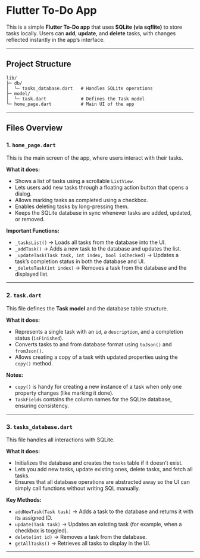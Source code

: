 # Flutter To-Do App

This is a simple **Flutter To-Do app** that uses **SQLite (via sqflite)** to store tasks locally. Users can **add**, **update**, and **delete** tasks, with changes reflected instantly in the app’s interface.

---

## Project Structure

```
lib/
├─ db/
│  └─ tasks_database.dart   # Handles SQLite operations
├─ model/
│  └─ task.dart             # Defines the Task model
└─ home_page.dart           # Main UI of the app
```

---

## Files Overview

### 1. `home_page.dart`

This is the main screen of the app, where users interact with their tasks.

**What it does:**

* Shows a list of tasks using a scrollable `ListView`.
* Lets users add new tasks through a floating action button that opens a dialog.
* Allows marking tasks as completed using a checkbox.
* Enables deleting tasks by long-pressing them.
* Keeps the SQLite database in sync whenever tasks are added, updated, or removed.

**Important Functions:**

* `_tasksList()` → Loads all tasks from the database into the UI.
* `_addTask()` → Adds a new task to the database and updates the list.
* `_updateTask(Task task, int index, bool isChecked)` → Updates a task’s completion status in both the database and UI.
* `_deleteTask(int index)` → Removes a task from the database and the displayed list.

---

### 2. `task.dart`

This file defines the **Task model** and the database table structure.

**What it does:**

* Represents a single task with an `id`, a `description`, and a completion status (`isFinished`).
* Converts tasks to and from database format using `toJson()` and `fromJson()`.
* Allows creating a copy of a task with updated properties using the `copy()` method.

**Notes:**

* `copy()` is handy for creating a new instance of a task when only one property changes (like marking it done).
* `TaskFields` contains the column names for the SQLite database, ensuring consistency.

---

### 3. `tasks_database.dart`

This file handles all interactions with SQLite.

**What it does:**

* Initializes the database and creates the `tasks` table if it doesn’t exist.
* Lets you add new tasks, update existing ones, delete tasks, and fetch all tasks.
* Ensures that all database operations are abstracted away so the UI can simply call functions without writing SQL manually.

**Key Methods:**

* `addNewTask(Task task)` → Adds a task to the database and returns it with its assigned ID.
* `update(Task task)` → Updates an existing task (for example, when a checkbox is toggled).
* `delete(int id)` → Removes a task from the database.
* `getAllTasks()` → Retrieves all tasks to display in the UI.

---


